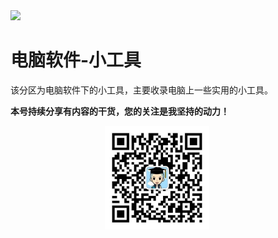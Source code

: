<img src="./docs/电脑软件/1.5小工具/assets/lW3k.jpg">

# 电脑软件-小工具

该分区为电脑软件下的小工具，主要收录电脑上一些实用的小工具。

**本号持续分享有内容的干货，您的关注是我坚持的动力！**

<img src="./_assets/clip_image002.jpg" style="width:33%;margin-left:30%" />

